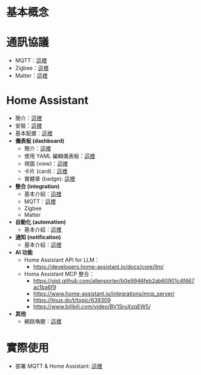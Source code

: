 # 基本概念

# 通訊協議
- MQTT：[這裡](./IOT/mqtt.md)
- Zigbee：[這裡](./IOT/zigbee.md)
- Matter：[這裡](./IOT/matter.md)

# Home Assistant
- 簡介：[這裡](./Home%20Assistant/intro.md)
- 安裝：[這裡](./Home%20Assistant/install.md)
- 基本配置：[這裡](./Home%20Assistant/basicConfig.md)
- **儀表板 (dashboard)**
  -  簡介：[這裡](./Home%20Assistant/dashboard/intro.md)
  -  使用 YAML 編輯儀表板：[這裡](./Home%20Assistant/dashboard/yaml.md)
  -  視圖 (view)：[這裡](./Home%20Assistant/dashboard/view.md)
  -  卡片 (card)：[這裡](./Home%20Assistant/dashboard/card.md)
  -  實體章 (badge): [這裡](./Home%20Assistant/dashboard/badge.md)
- **整合 (integration)**
  - 基本介紹：[這裡](./Home%20Assistant/integration/intro.md) 
  - MQTT：[這裡](./Home%20Assistant/integration/mqtt.md)
  - Zigbee
  - Matter
- **自動化 (automation)**
  - 基本介紹：[這裡](./Home%20Assistant/automation/basic.md)
- **通知 (notification)**
  - 基本介紹：[這裡](./Home%20Assistant/notification/basic.md)
- **AI 功能**
  - Home Assistant API for LLM：
    - https://developers.home-assistant.io/docs/core/llm/ 
  - Homa Assistant MCP 整合：
    - https://gist.github.com/allenporter/b0e9946feb2ab60901c4f467ac1ba6f9
    - https://www.home-assistant.io/integrations/mcp_server/
    - https://linux.do/t/topic/639309
    - https://www.bilibili.com/video/BV1SruXzqEW5/
- **其他**
  - 網路喚醒：[這裡](./Home%20Assistant/others/WOL.md)

# 實際使用
- 部署 MQTT & Home Assistant:  [這裡](./deployment/MQTT_HA.md)
